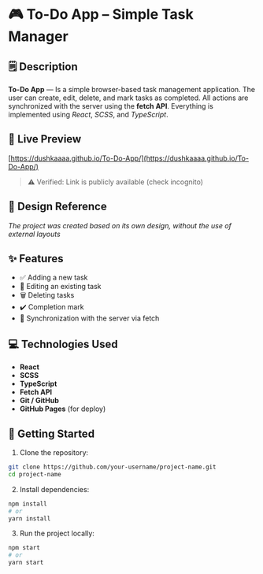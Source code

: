# 🎮 To-Do App – Simple Task Manager

## 🗒️ Description
**To-Do App** — Is a simple browser-based task management application. The user can create, edit, delete, and mark tasks as completed. All actions are synchronized with the server using the **fetch API**.
Everything is implemented using *React*, *SCSS*, and *TypeScript*.

## 🔗 Live Preview
[https://dushkaaaa.github.io/To-Do-App/](https://dushkaaaa.github.io/To-Do-App/)
> ⚠️ Verified: Link is publicly available (check incognito)

## 🎨 Design Reference
*The project was created based on its own design, without the use of external layouts*

## ✨ Features
- ✅ Adding a new task
- 📝 Editing an existing task
- 🗑️ Deleting tasks
- ✔️ Completion mark
- 🔄 Synchronization with the server via fetch

## 💻 Technologies Used
- **React**
- **SCSS**
- **TypeScript**
- **Fetch API**
- **Git / GitHub**
- **GitHub Pages** (for deploy)

## 🚀 Getting Started
1. Clone the repository:
  ```bash
  git clone https://github.com/your-username/project-name.git
  cd project-name
  ```

2. Install dependencies:
  ```bash
  npm install
  # or
  yarn install
  ```

3. Run the project locally:
  ```bash
  npm start
  # or
  yarn start
  ```

